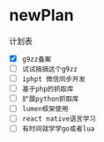 # newPlan
计划表
- [x] `g9zz备案`
 - [ ] `试试搞搞这个g9zz`
- [ ] `iphpt 微信同步开发`
- [ ] `基于php的抓取库`
- [ ] `扩展python抓取库`
- [ ] `lumen框架使用`
- [ ] `react native语言学习`
- [ ] `有时间就学学go或者lua`
